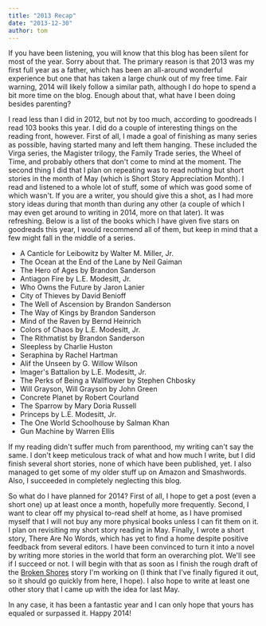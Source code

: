 ```yaml
---
title: "2013 Recap"
date: "2013-12-30"
author: tom
---
```


If you have been listening, you will know that this blog has been silent for most of the year. Sorry about that. The primary reason is that 2013 was my first full year as a father, which has been an all-around wonderful experience but one that has taken a large chunk out of my free time. Fair warning, 2014 will likely follow a similar path, although I do hope to spend a bit more time on the blog. Enough about that, what have I been doing besides parenting?

I read less than I did in 2012, but not by too much, according to goodreads I read 103 books this year. I did do a couple of interesting things on the reading front, however. First of all, I made a goal of finishing as many series as possible, having started many and left them hanging. These included the Virga series, the Magister trilogy, the Family Trade series, the Wheel of Time, and probably others that don't come to mind at the moment. The second thing I did that I plan on repeating was to read nothing but short stories in the month of May (which is Short Story Appreciation Month). I read and listened to a whole lot of stuff, some of which was good some of which wasn't. If you are a writer, you should give this a shot, as I had more story ideas during that month than during any other (a couple of which I may even get around to writing in 2014, more on that later). It was refreshing. Below is a list of the books which I have given five stars on goodreads this year, I would recommend all of them, but keep in mind that a few might fall in the middle of a series.

- A Canticle for Leibowitz by Walter M. Miller, Jr.
- The Ocean at the End of the Lane by Neil Gaiman
- The Hero of Ages by Brandon Sanderson
- Antiagon Fire by L.E. Modesitt, Jr.
- Who Owns the Future by Jaron Lanier
- City of Thieves by David Benioff
- The Well of Ascension by Brandon Sanderson
- The Way of Kings by Brandon Sanderson
- Mind of the Raven by Bernd Heinrich
- Colors of Chaos by L.E. Modesitt, Jr.
- The Rithmatist by Brandon Sanderson
- Sleepless by Charlie Huston
- Seraphina by Rachel Hartman
- Alif the Unseen by G. Willow Wilson
- Imager's Battalion by L.E. Modesitt, Jr.
- The Perks of Being a Wallflower by Stephen Chbosky
- Will Grayson, Will Grayson by John Green
- Concrete Planet by Robert Courland
- The Sparrow by Mary Doria Russell
- Princeps by L.E. Modesitt, Jr.
- The One World Schoolhouse by Salman Khan
- Gun Machine by Warren Ellis

If my reading didn't suffer much from parenthood, my writing can't say the same. I don't keep meticulous track of what and how much I write, but I did finish several short stories, none of which have been published, yet. I also managed to get some of my older stuff up on Amazon and Smashwords. Also, I succeeded in completely neglecting this blog.

So what do I have planned for 2014? First of all, I hope to get a post (even a short one) up at least once a month, hopefully more frequently. Second, I want to clear off my physical to-read shelf at home, as I have promised myself that I will not buy any more physical books unless I can fit them on it. I plan on revisiting my short story reading in May. Finally, I wrote a short story, There Are No Words, which has yet to find a home despite positive feedback from several editors. I have been convinced to turn it into a novel by writing more stories in the world that form an overarching plot. We'll see if I succeed or not. I will begin with that as soon as I finish the rough draft of the [Broken Shores](http://brokenshores.com) story I'm working on (I think that I've finally figured it out, so it should go quickly from here, I hope). I also hope to write at least one other story that I came up with the idea for last May.

In any case, it has been a fantastic year and I can only hope that yours has equaled or surpassed it. Happy 2014!
